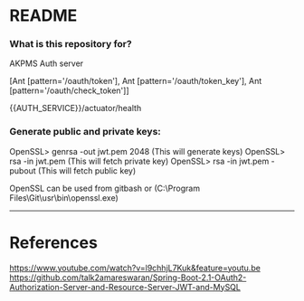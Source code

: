 # README #


### What is this repository for? ###

AKPMS Auth server

[Ant [pattern='/oauth/token'], Ant [pattern='/oauth/token_key'], Ant [pattern='/oauth/check_token']]

{{AUTH_SERVICE}}/actuator/health

### Generate public and private keys: ### 

OpenSSL> genrsa -out jwt.pem 2048 (This will generate keys)
OpenSSL> rsa -in jwt.pem (This will fetch private key)
OpenSSL> rsa -in jwt.pem -pubout (This will fetch public key)

OpenSSL can be used from gitbash or (C:\Program Files\Git\usr\bin\openssl.exe)

-----------------------------
# References

https://www.youtube.com/watch?v=l9chhjL7Kuk&feature=youtu.be
https://github.com/talk2amareswaran/Spring-Boot-2.1-OAuth2-Authorization-Server-and-Resource-Server-JWT-and-MySQL



